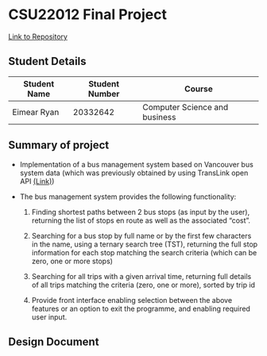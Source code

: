 # CSU22012 Final Project

[Link to Repository](https://github.com/eimearryan/CSU22012-Final-Project)

## Student Details

| Student Name  | Student Number | Course                        |
| ------------- | -------------  | --------                      |
| Eimear Ryan   | 20332642       | Computer Science and business |


## Summary of project

* Implementation of a bus management system based on Vancouver bus system data (which was previously obtained by using TransLink open API
[(Link)](https://developer.translink.ca/))
* The bus management system provides the following functionality:

    1) Finding shortest paths between 2 bus stops (as input by the user), returning the list of stops
       en route as well as the associated “cost”.

    2) Searching for a bus stop by full name or by the first few characters in the name, using a
       ternary search tree (TST), returning the full stop information for each stop matching the
       search criteria (which can be zero, one or more stops)

    3) Searching for all trips with a given arrival time, returning full details of all trips matching the
       criteria (zero, one or more), sorted by trip id

    4) Provide front interface enabling selection between the above features or an option to exit
       the programme, and enabling required user input.


## Design Document 



